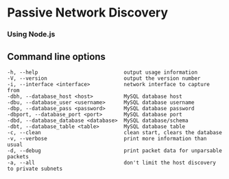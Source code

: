 Passive Network Discovery
==============================
### Using Node.js

Command line options
--------------------------------------
    -h, --help                            output usage information
    -V, --version                         output the version number
    -i, --interface <interface>           network interface to capture from
    -dbh, --database_host <host>          MySQL database host
    -dbu, --database_user <username>      MySQL database username
    -dbp, --database_pass <password>      MySQL database password
    -dbport, --database_port <port>       MySQL database port
    -dbd, --database_database <database>  MySQL database/schema
    -dbt, --database_table <table>        MySQL database table
    -c, --clean                           clean start, clears the database
    -v, --verbose                         print more information than usual
    -d, --debug                           print packet data for unparsable packets
    -a, --all                             don't limit the host discovery to private subnets

